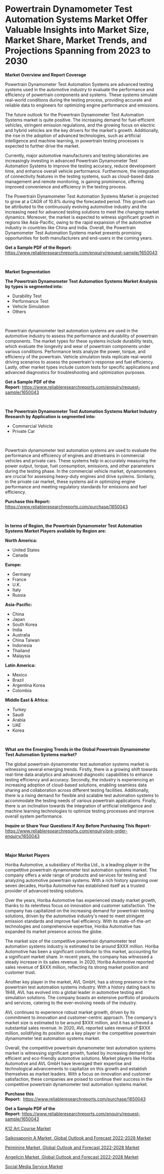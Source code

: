 <p><h1>Powertrain Dynamometer Test Automation Systems Market Offer Valuable Insights into Market Size, Market Share, Market Trends, and Projections Spanning from 2023 to 2030</h1></p><p><strong>Market Overview and Report Coverage</strong></p>
<p><p>Powertrain Dynamometer Test Automation Systems are advanced testing systems used in the automotive industry to evaluate the performance and efficiency of powertrain components and systems. These systems simulate real-world conditions during the testing process, providing accurate and reliable data to engineers for optimizing engine performance and emissions.</p><p>The future outlook for the Powertrain Dynamometer Test Automation Systems market is quite positive. The increasing demand for fuel-efficient vehicles, stringent emission regulations, and the growing focus on electric and hybrid vehicles are the key drivers for the market's growth. Additionally, the rise in the adoption of advanced technologies, such as artificial intelligence and machine learning, in powertrain testing processes is expected to further drive the market.</p><p>Currently, major automotive manufacturers and testing laboratories are increasingly investing in advanced Powertrain Dynamometer Test Automation Systems to improve the testing accuracy, reduce development time, and enhance overall vehicle performance. Furthermore, the integration of connectivity features in the testing systems, such as cloud-based data management and remote monitoring, is gaining prominence, offering improved convenience and efficiency in the testing process.</p><p>The Powertrain Dynamometer Test Automation Systems Market is projected to grow at a CAGR of 10.8% during the forecasted period. This growth can be attributed to the continuously evolving automotive industry and the increasing need for advanced testing solutions to meet the changing market dynamics. Moreover, the market is expected to witness significant growth in regions like Asia-Pacific, owing to the rapid expansion of the automotive industry in countries like China and India. Overall, the Powertrain Dynamometer Test Automation Systems market presents promising opportunities for both manufacturers and end-users in the coming years.</p></p>
<p><strong>Get a Sample PDF of the Report:</strong> <a href="https://www.reliableresearchreports.com/enquiry/request-sample/1650043">https://www.reliableresearchreports.com/enquiry/request-sample/1650043</a></p>
<p>&nbsp;</p>
<p><strong>Market Segmentation</strong></p>
<p><strong>The Powertrain Dynamometer Test Automation Systems Market Analysis by types is segmented into:</strong></p>
<p><ul><li>Durability Test</li><li>Performance Test</li><li>Vehicle Simulation</li><li>Others</li></ul></p>
<p>&nbsp;</p>
<p><p>Powertrain dynamometer test automation systems are used in the automotive industry to assess the performance and durability of powertrain components. The market types for these systems include durability tests, which evaluate the longevity and wear of powertrain components under various conditions. Performance tests analyze the power, torque, and efficiency of the powertrain. Vehicle simulation tests replicate real-world driving scenarios to assess the powertrain's response and fuel efficiency. Lastly, other market types include custom tests for specific applications and advanced diagnostics for troubleshooting and optimization purposes.</p></p>
<p><strong>Get a Sample PDF of the Report:</strong>&nbsp;<a href="https://www.reliableresearchreports.com/enquiry/request-sample/1650043">https://www.reliableresearchreports.com/enquiry/request-sample/1650043</a></p>
<p>&nbsp;</p>
<p><strong>The Powertrain Dynamometer Test Automation Systems Market Industry Research by Application is segmented into:</strong></p>
<p><ul><li>Commercial Vehicle</li><li>Private Car</li></ul></p>
<p>&nbsp;</p>
<p><p>Powertrain dynamometer test automation systems are used to evaluate the performance and efficiency of engines and drivetrains in commercial vehicles and private cars. These systems help in accurately measuring the power output, torque, fuel consumption, emissions, and other parameters during the testing phase. In the commercial vehicle market, dynamometers are crucial for assessing heavy-duty engines and drive systems. Similarly, in the private car market, these systems aid in optimizing engine performance and meeting regulatory standards for emissions and fuel efficiency.</p></p>
<p><strong>Purchase this Report:</strong>&nbsp; <a href="https://www.reliableresearchreports.com/purchase/1650043">https://www.reliableresearchreports.com/purchase/1650043</a></p>
<p>&nbsp;</p>
<p><strong>In terms of Region, the Powertrain Dynamometer Test Automation Systems Market Players available by Region are:</strong></p>
<p>
    <p> <strong> North America: </strong>
        <ul>
            <li>United States</li>
            <li>Canada</li>
        </ul>
        </p> 
    <p> <strong> Europe: </strong>
        <ul>
            <li>Germany</li>
            <li>France</li>
            <li>U.K.</li>
            <li>Italy</li>
            <li>Russia</li>
        </ul>
        </p> 
    <p> <strong> Asia-Pacific: </strong>
        <ul>
            <li>China</li>
            <li>Japan</li>
            <li>South Korea</li>
            <li>India</li>
            <li>Australia</li>
            <li>China Taiwan</li>
            <li>Indonesia</li>
            <li>Thailand</li>
            <li>Malaysia</li>
        </ul>
        </p> 
    <p> <strong> Latin America: </strong>
        <ul>
            <li>Mexico</li>
            <li>Brazil</li>
            <li>Argentina Korea</li>
            <li>Colombia</li>
        </ul>
        </p> 
    <p> <strong> Middle East & Africa: </strong>
        <ul>
            <li>Turkey</li>
            <li>Saudi</li>
            <li>Arabia</li>
            <li>UAE</li>
            <li>Korea</li>
        </ul>
    </p>
    </p>
<p>&nbsp;</p>
<p><strong>What are the Emerging Trends in the Global Powertrain Dynamometer Test Automation Systems market?</strong></p>
<p><p>The global powertrain dynamometer test automation systems market is witnessing several emerging trends. Firstly, there is a growing shift towards real-time data analytics and advanced diagnostic capabilities to enhance testing efficiency and accuracy. Secondly, the industry is experiencing an increasing adoption of cloud-based solutions, enabling seamless data sharing and collaboration across different testing facilities. Additionally, there is a rising demand for flexible and scalable test automation systems to accommodate the testing needs of various powertrain applications. Finally, there is an inclination towards the integration of artificial intelligence and machine learning technologies to optimize testing processes and improve overall system performance.</p></p>
<p><strong>Inquire or Share Your Questions If Any Before Purchasing This Report</strong>- <a href="https://www.reliableresearchreports.com/enquiry/pre-order-enquiry/1650043">https://www.reliableresearchreports.com/enquiry/pre-order-enquiry/1650043</a></p>
<p>&nbsp;</p>
<p><strong>Major Market Players</strong></p>
<p><p>Horiba Automotive, a subsidiary of Horiba Ltd., is a leading player in the competitive powertrain dynamometer test automation systems market. The company offers a wide range of products and services for testing and analyzing automotive powertrain systems. With a rich history spanning over seven decades, Horiba Automotive has established itself as a trusted provider of advanced testing solutions.</p><p>Over the years, Horiba Automotive has experienced steady market growth, thanks to its relentless focus on innovation and customer satisfaction. The company has capitalized on the increasing demand for powertrain testing solutions, driven by the automotive industry's need to meet stringent emission standards and improve fuel efficiency. With its state-of-the-art technologies and comprehensive expertise, Horiba Automotive has expanded its market presence across the globe.</p><p>The market size of the competitive powertrain dynamometer test automation systems industry is estimated to be around $XXX million. Horiba Automotive has been a significant contributor to this market, accounting for a significant market share. In recent years, the company has witnessed a steady increase in its sales revenue. In 2020, Horiba Automotive reported sales revenue of $XXX million, reflecting its strong market position and customer trust.</p><p>Another key player in the market, AVL GmbH, has a strong presence in the powertrain test automation systems industry. With a history dating back to 1948, AVL has evolved into a global leader in automotive testing and simulation solutions. The company boasts an extensive portfolio of products and services, catering to the ever-evolving needs of the industry.</p><p>AVL continues to experience robust market growth, driven by its commitment to innovation and customer-centric approach. The company's market size is estimated to be around $XXX million, and it has achieved a substantial sales revenue. In 2020, AVL reported sales revenue of $XXX million, solidifying its position as a key player in the competitive powertrain dynamometer test automation systems market.</p><p>Overall, the competitive powertrain dynamometer test automation systems market is witnessing significant growth, fueled by increasing demand for efficient and eco-friendly automotive solutions. Market players like Horiba Automotive and AVL GmbH have leveraged their expertise and technological advancements to capitalize on this growth and establish themselves as market leaders. With a focus on innovation and customer satisfaction, these companies are poised to continue their success in the competitive powertrain dynamometer test automation systems market.</p></p>
<p><strong>Purchase this Report:</strong>&nbsp;&nbsp;<a href="https://www.reliableresearchreports.com/purchase/1650043">https://www.reliableresearchreports.com/purchase/1650043</a></p>
<p></p>
<p><strong>Get a Sample PDF of the Report:</strong>&nbsp;<a href="https://www.reliableresearchreports.com/enquiry/request-sample/1650043">https://www.reliableresearchreports.com/enquiry/request-sample/1650043</a></p>
<p><p><a href="https://medium.com/@emilywest91/k12-art-course-market-trends-and-market-analysis-forecasted-for-period-2023-2030-e485cb0a57e3">K12 Art Course Market</a></p><p><a href="https://www.linkedin.com/pulse/saikosaponin-market-global-outlook-forecast-2022-2028-size/">Saikosaponin A Market, Global Outlook and Forecast 2022-2028 Market</a></p><p><a href="https://www.linkedin.com/pulse/peiminine-market-global-outlook-forecast-2022-2028-share/">Peiminine Market, Global Outlook and Forecast 2022-2028 Market</a></p><p><a href="https://www.linkedin.com/pulse/angelicin-market-global-outlook-forecast/">Angelicin Market, Global Outlook and Forecast 2022-2028 Market</a></p><p><a href="https://medium.com/@joycelucas56/social-media-service-market-insights-into-market-cagr-market-trends-and-growth-strategies-722285976baf">Social Media Service Market</a></p></p>